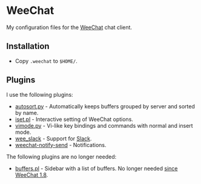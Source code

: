 WeeChat
=======

My configuration files for the [WeeChat](https://weechat.org/) chat client.

Installation
------------

* Copy `.weechat` to `$HOME/`.

Plugins
-------

I use the following plugins:

* [autosort.py](https://weechat.org/scripts/source/autosort.py.html/) -
  Automatically keeps buffers grouped by server and sorted by name.
* [iset.pl](https://weechat.org/scripts/source/iset.pl.html/) - Interactive
  setting of WeeChat options.
* [vimode.py](https://weechat.org/scripts/source/vimode.py.html/) - Vi-like key
  bindings and commands with normal and insert mode.
* [wee_slack](https://github.com/wee-slack/wee-slack) - Support for
  [Slack](https://en.wikipedia.org/wiki/Slack_(software)).
* [weechat-notify-send](https://github.com/s3rvac/weechat-notify-send) -
  Notifications.

The following plugins are no longer needed:

* [buffers.pl](https://weechat.org/scripts/source/buffers.pl.html/) - Sidebar
  with a list of buffers. No longer needed [since WeeChat
  1.8](https://weechat.org/files/releasenotes/ReleaseNotes-devel.html#v1.8_buflist_plugin).
